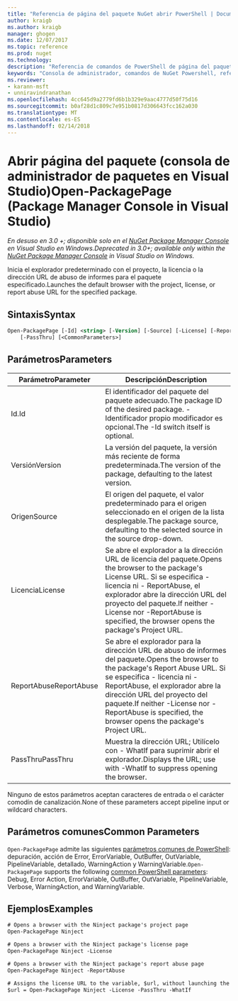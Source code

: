 ```yaml
---
title: "Referencia de página del paquete NuGet abrir PowerShell | Documentos de Microsoft"
author: kraigb
ms.author: kraigb
manager: ghogen
ms.date: 12/07/2017
ms.topic: reference
ms.prod: nuget
ms.technology: 
description: "Referencia de comandos de PowerShell de página del paquete abierto en la consola de administrador de paquetes de NuGet en Visual Studio."
keywords: "Consola de administrador, comandos de NuGet Powershell, referencia de NuGet Powershell, Abrir página del paquete del paquete NuGet"
ms.reviewer:
- karann-msft
- unniravindranathan
ms.openlocfilehash: 4cc645d9a2779fd6b1b329e9aac4777d50f75d16
ms.sourcegitcommit: b0af28d1c809c7e951b0817d306643fcc162a030
ms.translationtype: MT
ms.contentlocale: es-ES
ms.lasthandoff: 02/14/2018
---
```

# <a name="open-packagepage-package-manager-console-in-visual-studio"></a><span data-ttu-id="f409f-104">Abrir página del paquete (consola de administrador de paquetes en Visual Studio)</span><span class="sxs-lookup"><span data-stu-id="f409f-104">Open-PackagePage (Package Manager Console in Visual Studio)</span></span>

<span data-ttu-id="f409f-105">*En desuso en 3.0 +; disponible solo en el [NuGet Package Manager Console](package-manager-console.md) en Visual Studio en Windows.*</span><span class="sxs-lookup"><span data-stu-id="f409f-105">*Deprecated in 3.0+; available only within the [NuGet Package Manager Console](package-manager-console.md) in Visual Studio on Windows.*</span></span>

<span data-ttu-id="f409f-106">Inicia el explorador predeterminado con el proyecto, la licencia o la dirección URL de abuso de informes para el paquete especificado.</span><span class="sxs-lookup"><span data-stu-id="f409f-106">Launches the default browser with the project, license, or report abuse URL for the specified package.</span></span>

## <a name="syntax"></a><span data-ttu-id="f409f-107">Sintaxis</span><span class="sxs-lookup"><span data-stu-id="f409f-107">Syntax</span></span>

```ps
Open-PackagePage [-Id] <string> [-Version] [-Source] [-License] [-ReportAbuse]
    [-PassThru] [<CommonParameters>]
```

## <a name="parameters"></a><span data-ttu-id="f409f-108">Parámetros</span><span class="sxs-lookup"><span data-stu-id="f409f-108">Parameters</span></span>

| <span data-ttu-id="f409f-109">Parámetro</span><span class="sxs-lookup"><span data-stu-id="f409f-109">Parameter</span></span> | <span data-ttu-id="f409f-110">Descripción</span><span class="sxs-lookup"><span data-stu-id="f409f-110">Description</span></span> |
| --- | --- |
| <span data-ttu-id="f409f-111">Id.</span><span class="sxs-lookup"><span data-stu-id="f409f-111">Id</span></span> | <span data-ttu-id="f409f-112">El identificador del paquete del paquete adecuado.</span><span class="sxs-lookup"><span data-stu-id="f409f-112">The package ID of the desired package.</span></span> <span data-ttu-id="f409f-113">-Identificador propio modificador es opcional.</span><span class="sxs-lookup"><span data-stu-id="f409f-113">The -Id switch itself is optional.</span></span> |
| <span data-ttu-id="f409f-114">Versión</span><span class="sxs-lookup"><span data-stu-id="f409f-114">Version</span></span> | <span data-ttu-id="f409f-115">La versión del paquete, la versión más reciente de forma predeterminada.</span><span class="sxs-lookup"><span data-stu-id="f409f-115">The version of the package, defaulting to the latest version.</span></span> |
| <span data-ttu-id="f409f-116">Origen</span><span class="sxs-lookup"><span data-stu-id="f409f-116">Source</span></span> | <span data-ttu-id="f409f-117">El origen del paquete, el valor predeterminado para el origen seleccionado en el origen de la lista desplegable.</span><span class="sxs-lookup"><span data-stu-id="f409f-117">The package source, defaulting to the selected source in the source drop-down.</span></span> |
| <span data-ttu-id="f409f-118">Licencia</span><span class="sxs-lookup"><span data-stu-id="f409f-118">License</span></span> | <span data-ttu-id="f409f-119">Se abre el explorador a la dirección URL de licencia del paquete.</span><span class="sxs-lookup"><span data-stu-id="f409f-119">Opens the browser to the package's License URL.</span></span> <span data-ttu-id="f409f-120">Si se especifica - licencia ni - ReportAbuse, el explorador abre la dirección URL del proyecto del paquete.</span><span class="sxs-lookup"><span data-stu-id="f409f-120">If neither -License nor -ReportAbuse is specified, the browser opens the package's Project URL.</span></span> |
| <span data-ttu-id="f409f-121">ReportAbuse</span><span class="sxs-lookup"><span data-stu-id="f409f-121">ReportAbuse</span></span> | <span data-ttu-id="f409f-122">Se abre el explorador para la dirección URL de abuso de informes del paquete.</span><span class="sxs-lookup"><span data-stu-id="f409f-122">Opens the browser to the package's Report Abuse URL.</span></span> <span data-ttu-id="f409f-123">Si se especifica - licencia ni - ReportAbuse, el explorador abre la dirección URL del proyecto del paquete.</span><span class="sxs-lookup"><span data-stu-id="f409f-123">If neither -License nor -ReportAbuse is specified, the browser opens the package's Project URL.</span></span> |
| <span data-ttu-id="f409f-124">PassThru</span><span class="sxs-lookup"><span data-stu-id="f409f-124">PassThru</span></span> | <span data-ttu-id="f409f-125">Muestra la dirección URL; Utilícelo con - WhatIf para suprimir abrir el explorador.</span><span class="sxs-lookup"><span data-stu-id="f409f-125">Displays the URL; use with -WhatIf to suppress opening the browser.</span></span> |

<span data-ttu-id="f409f-126">Ninguno de estos parámetros aceptan caracteres de entrada o el carácter comodín de canalización.</span><span class="sxs-lookup"><span data-stu-id="f409f-126">None of these parameters accept pipeline input or wildcard characters.</span></span>

## <a name="common-parameters"></a><span data-ttu-id="f409f-127">Parámetros comunes</span><span class="sxs-lookup"><span data-stu-id="f409f-127">Common Parameters</span></span>

<span data-ttu-id="f409f-128">`Open-PackagePage` admite las siguientes [parámetros comunes de PowerShell](http://go.microsoft.com/fwlink/?LinkID=113216): depuración, acción de Error, ErrorVariable, OutBuffer, OutVariable, PipelineVariable, detallado, WarningAction y WarningVariable.</span><span class="sxs-lookup"><span data-stu-id="f409f-128">`Open-PackagePage` supports the following [common PowerShell parameters](http://go.microsoft.com/fwlink/?LinkID=113216): Debug, Error Action, ErrorVariable, OutBuffer, OutVariable, PipelineVariable, Verbose, WarningAction, and WarningVariable.</span></span>

## <a name="examples"></a><span data-ttu-id="f409f-129">Ejemplos</span><span class="sxs-lookup"><span data-stu-id="f409f-129">Examples</span></span>

```ps
# Opens a browser with the Ninject package's project page
Open-PackagePage Ninject

# Opens a browser with the Ninject package's license page
Open-PackagePage Ninject -License

# Opens a browser with the Ninject package's report abuse page  
Open-PackagePage Ninject -ReportAbuse

# Assigns the license URL to the variable, $url, without launching the browser
$url = Open-PackagePage Ninject -License -PassThru -WhatIf
```